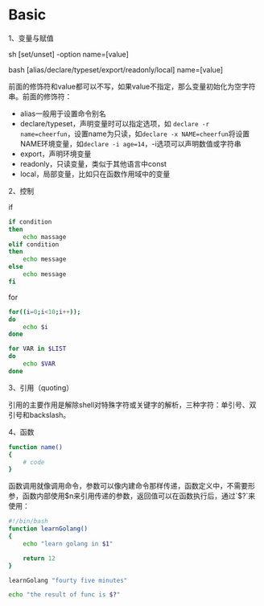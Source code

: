 # Basic

1、变量与赋值

sh
[set/unset] -option name=[value]

bash
[alias/declare/typeset/export/readonly/local] name=[value]

前面的修饰符和value都可以不写，如果value不指定，那么变量初始化为空字符串。前面的修饰符：

- alias一般用于设置命令别名
- declare/typeset，声明变量时可以指定选项，如 `declare -r name=cheerfun`，设置name为只读，如`declare -x NAME=cheerfun`将设置NAME环境变量，如`declare -i age=14`，-i选项可以声明数值或字符串
- export，声明环境变量
- readonly，只读变量，类似于其他语言中const
- local，局部变量，比如只在函数作用域中的变量

2、控制

if

```sh
if condition
then
    echo massage
elif condition
then
    echo message
else
    echo message
fi
```

for

```sh
for((i=0;i<10;i++));
do
    echo $i
done

for VAR in $LIST
do
    echo $VAR
done
```

3、引用（quoting）

引用的主要作用是解除shell对特殊字符或关键字的解析，三种字符：单引号、双引号和backslash。

4、函数

```sh
function name()
{
    # code
}
```

函数调用就像调用命令，参数可以像内建命令那样传递，函数定义中，不需要形参，函数内部使用$n来引用传递的参数，返回值可以在函数执行后，通过`$?`来使用：

```sh
#!/bin/bash
function learnGolang()
{
    echo "learn golang in $1"

    return 12
}

learnGolang "fourty five minutes"

echo "the result of func is $?"
```
